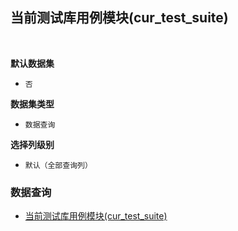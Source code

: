 ## 当前测试库用例模块(cur_test_suite) <!-- {docsify-ignore-all} -->



<br>
<p class="panel-title"><b>默认数据集</b></p>

* `否`

<p class="panel-title"><b>数据集类型</b></p>

* `数据查询`

<p class="panel-title"><b>选择列级别</b></p>

* `默认（全部查询列）`




### 数据查询
  * [当前测试库用例模块(cur_test_suite)](module/TestMgmt/test_suite/query/cur_test_suite)

